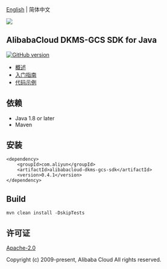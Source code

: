 [English](README.md) | 简体中文

![](https://aliyunsdk-pages.alicdn.com/icons/AlibabaCloud.svg)

## AlibabaCloud DKMS-GCS SDK for Java

[![GitHub version](https://badge.fury.io/gh/aliyun%2Falibabacloud-dkms-gcs-java-sdk.svg)](https://badge.fury.io/gh/aliyun%2Falibabacloud-dkms-gcs-java-sdk)

- [概述](https://help.aliyun.com/document_detail/311016.html)
- [入门指南](https://help.aliyun.com/document_detail/311368.html)
- [代码示例](/example)

## 依赖

- Java 1.8 or later
- Maven

## 安装

```
<dependency>
    <groupId>com.aliyun</groupId>
    <artifactId>alibabacloud-dkms-gcs-sdk</artifactId>
    <version>0.4.1</version>
</dependency>
```

## Build

```
mvn clean install -DskipTests
```

## 许可证

[Apache-2.0](http://www.apache.org/licenses/LICENSE-2.0)

Copyright (c) 2009-present, Alibaba Cloud All rights reserved.
